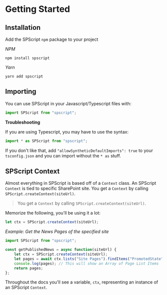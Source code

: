 # Getting Started

## Installation

Add the SPScript `npm` package to your project

_NPM_

```shell
npm install spscript
```

_Yarn_

```shell
yarn add spscript
```

## Importing

You can use SPScript in your Javascript/Typescript files with:

```javascript
import SPScript from "spscript";
```

**Troubleshooting**

If you are using Typescript, you may have to use the syntax:

```javascript
import * as SPScript from "spscript";
```

If you don't like that, add `"allowSyntheticDefaultImports": true` to your `tsconfig.json` and you can import without the `* as` stuff.

## SPScript Context

Almost everything in SPScript is based off of a `Context` class. An SPScript `Context` is tied to specific SharePoint site. You get a `Context` by calling `SPScript.createContext(siteUrl)`.

> You get a `Context` by calling `SPScript.createContext(siteUrl)`.

Memorize the following, you'll be using it a lot:

```javascript
let ctx = SPScript.createContext(siteUrl);
```

_Example: Get the News Pages of the specified site_

```javascript
import SPScript from "spscript";

const getPublishedNews = async function(siteUrl) {
	let ctx = SPScript.createContext(siteUrl);
	let pages = await ctx.lists("Site Pages").findItems("PromotedState", 2);
	console.log(pages); // This will show an Array of Page List Items
	return pages;
};
```

Throughout the docs you'll see a variable, `ctx`, representing an instance of an SPScript `Context`.

